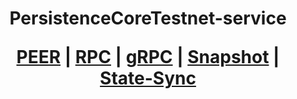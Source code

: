 <h1 align="center"> PersistenceCoreTestnet-service
  
 [PEER](https://github.com/YTWOFUND/PersistenceCore-service/blob/main/PersistenceCoreTestnet/PersistenceCoreTestnet-Peer.md)   |   [RPC](https://github.com/YTWOFUND/PersistenceCore-service/blob/main/PersistenceCoreTestnet/PersistenceCoreTestnet-RPC.md)   |   [gRPC](https://github.com/YTWOFUND/PersistenceCore-service/blob/main/PersistenceCoreTestnet/PersistenceCoreTestnet-gRPC.md)    |   [Snapshot](https://github.com/YTWOFUND/PersistenceCore-service/blob/main/PersistenceCoreTestnet/Snapshot.md)   |   [State-Sync](https://github.com/YTWOFUND/PersistenceCore-service/blob/main/PersistenceCoreTestnet/State-Sync.md)
